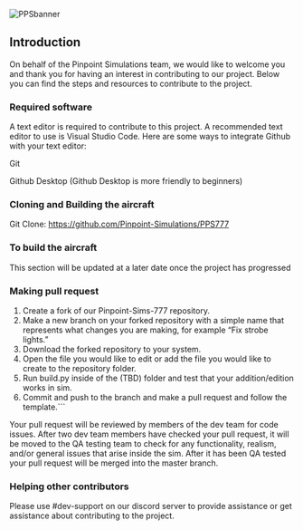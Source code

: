 
![PPSbanner](https://github.com/PinpointSimulations/pps-branding/blob/main/assets/logos/Pinpoint-Banner.PNG)

## Introduction

On behalf of the Pinpoint Simulations team, we would like to welcome you and thank you for having an interest in contributing to our project. Below you can find the steps and resources to contribute to the project.



### Required software

A text editor is required to contribute to this project. A recommended text editor to use is Visual Studio Code. 
Here are some ways to integrate Github with your text editor:

Git 

Github Desktop (Github Desktop is more friendly to beginners)

### Cloning and Building the aircraft
Git Clone:
https://github.com/Pinpoint-Simulations/PPS777

### To build the aircraft
This section will be updated at a later date once the project has progressed

### Making pull request
1. Create a fork of our Pinpoint-Sims-777 repository.
2. Make a new branch on your forked repository with a simple name that represents what changes you are making, for example “Fix strobe lights.”
3. Download the forked repository to your system.
4. Open the file you would like to edit or add the file you would like to create to the repository folder.
5. Run build.py inside of the (TBD) folder and test that your addition/edition works in sim.
6. Commit and push to the branch and make a pull request and follow the template.```

Your pull request will be reviewed by members of the dev team for code issues. After two dev team members have checked your pull request, it will be moved to the QA testing team to check for any functionality, realism, and/or general issues that arise inside the sim. After it has been QA tested your pull request will be merged into the master branch.


### Helping other contributors

Please use #dev-support on our discord server to provide assistance or get assistance about contributing to the project.




